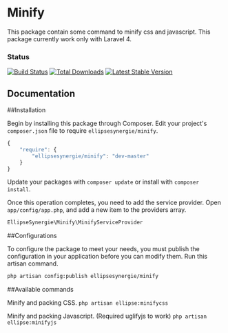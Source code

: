 # Minify

This package contain some command to minify css and javascript. This package currently work only with Laravel 4.

### Status

[![Build Status](https://travis-ci.org/ellipsesynergie/minify.png?branch=master)](https://travis-ci.org/ellipsesynergie/minify)
[![Total Downloads](https://poser.pugx.org/ellipsesynergie/minify/downloads.png)](https://packagist.org/packages/ellipsesynergie/minify)
[![Latest Stable Version](https://poser.pugx.org/ellipsesynergie/minify/v/stable.png)](https://packagist.org/packages/ellipsesynergie/minify)

## Documentation

##Installation

Begin by installing this package through Composer. Edit your project's `composer.json` file to require `ellipsesynergie/minify`.

```javascript
{
    "require": {
        "ellipsesynergie/minify": "dev-master"
    }
}
```

Update your packages with `composer update` or install with `composer install`.

Once this operation completes, you need to add the service provider. Open `app/config/app.php`, and add a new item to the providers array.

```php
EllipseSynergie\Minify\MinifyServiceProvider
```

##Configurations

To configure the package to meet your needs, you must publish the configuration in your application before you can modify them. Run this artisan command.

```bash
php artisan config:publish ellipsesynergie/minify
```

##Available commands

Minify and packing CSS.
`php artisan ellipse:minifycss`

Minify and packing Javascript. (Required uglifyjs to work)
`php artisan ellipse:minifyjs`
